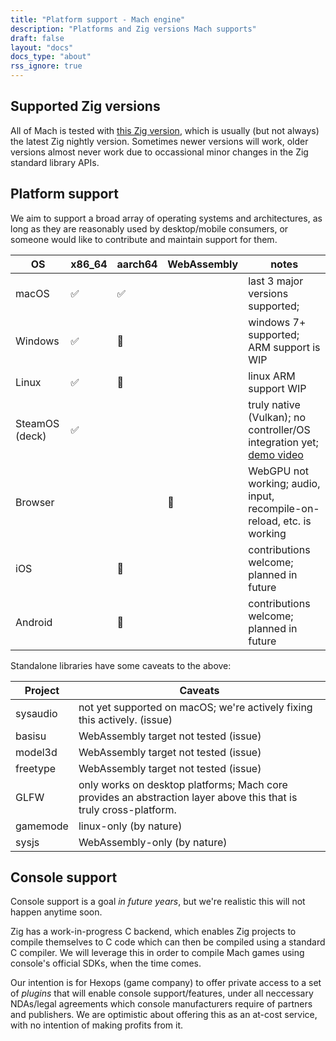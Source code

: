 ```yaml
---
title: "Platform support - Mach engine"
description: "Platforms and Zig versions Mach supports"
draft: false
layout: "docs"
docs_type: "about"
rss_ignore: true
---
```


## Supported Zig versions

All of Mach is tested with [this Zig version](https://github.com/hexops/mach#supported-zig-version), which is usually (but not always) the latest Zig nightly version. Sometimes newer versions will work, older versions almost never work due to occassional minor changes in the Zig standard library APIs.

## Platform support

We aim to support a broad array of operating systems and architectures, as long as they are reasonably used by desktop/mobile consumers, or someone would like to contribute and maintain support for them.

| OS             | x86_64 | aarch64 | WebAssembly | notes                                                                                                                                                        |
| -------------- | ------ | ------- | ----------- | ------------------------------------------------------------------------------------------------------------------------------------------------------------ |
| macOS          | ✅      | ✅       |             | last 3 major versions supported;                                                                                                                             |
| Windows        | ✅      | 🏃       |             | windows 7+ supported; ARM support is WIP                                                                                                                     |
| Linux          | ✅      | 🏃       |             | linux ARM support WIP                                                                                                                                        |
| SteamOS (deck) | ✅      |         |             | truly native (Vulkan); no controller/OS integration yet; [demo video](https://devlog.hexops.com/2022/perfecting-webgpu-native/#dawnwebgpu-on-the-steam-deck) |
| Browser        |        |         | 🏃           | WebGPU not working; audio, input, recompile-on-reload, etc. is working                                                                                       |
| iOS            |        | 💭       |             | contributions welcome; planned in future                                                                                                                     |
| Android        |        | 💭       |             | contributions welcome; planned in future                                                                                                                     |

Standalone libraries have some caveats to the above:

| Project  | Caveats                                                                                                           |
| -------- | ----------------------------------------------------------------------------------------------------------------- |
| sysaudio | not yet supported on macOS; we're actively fixing this actively. (issue)                                          |
| basisu   | WebAssembly target not tested (issue)                                                                             |
| model3d  | WebAssembly target not tested (issue)                                                                             |
| freetype | WebAssembly target not tested (issue)                                                                             |
| GLFW     | only works on desktop platforms; Mach core provides an abstraction layer above this that is truly cross-platform. |
| gamemode | linux-only (by nature)                                                                                            |
| sysjs    | WebAssembly-only (by nature)                                                                                      |

## Console support

Console support is a goal <em>in future years</em>, but we're realistic this will not happen anytime soon.

Zig has a work-in-progress C backend, which enables Zig projects to compile themselves to C code which can then be compiled using a standard C compiler. We will leverage this in order to compile Mach games using console's official SDKs, when the time comes.

Our intention is for Hexops (game company) to offer private access to a set of _plugins_ that will enable console support/features, under all neccessary NDAs/legal agreements which console manufacturers require of partners and publishers. We are optimistic about offering this as an at-cost service, with no intention of making profits from it.
